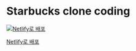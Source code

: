 # Starbucks clone coding
[![Netlify로 배포](https://mellifluous-liger-a32369.netlify.app/images/starbucks_logo.png)](https://mellifluous-liger-a32369.netlify.app/)  

[Netlify로 배포](https://mellifluous-liger-a32369.netlify.app/)